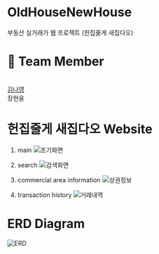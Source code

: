 # OldHouseNewHouse
부동산 실거래가 웹 프로젝트 (헌집줄게 새집다오)

# 👬 Team Member
<br><a href="https://github.com/kimmy01" target="_blank">김나영</a>
<br>장현웅

# 헌집줄게 새집다오 Website
1. main
![초기화면](https://user-images.githubusercontent.com/57614563/121443403-66c8a600-c9c8-11eb-989f-225bab7501fb.JPG)

2. search
![검색화면](https://user-images.githubusercontent.com/57614563/121443428-70520e00-c9c8-11eb-869c-5c92ff80d88b.JPG)

3. commercial area information
![상권정보](https://user-images.githubusercontent.com/57614563/121443450-7647ef00-c9c8-11eb-952c-dda6ad8567b3.JPG)

4. transaction history
![거래내역](https://user-images.githubusercontent.com/57614563/121443464-7c3dd000-c9c8-11eb-8432-42f8cc6e88d1.JPG)

# ERD Diagram 
![ERD](https://user-images.githubusercontent.com/57614563/121443694-f1110a00-c9c8-11eb-97dd-77f4a577e1b9.jpg)
